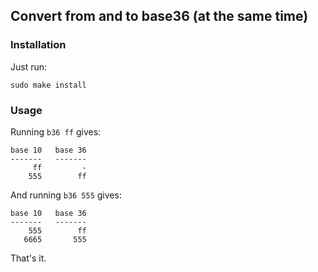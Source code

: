 ## Convert from and to base36 (at the same time)

### Installation

Just run:

    sudo make install

### Usage

Running `b36 ff` gives:

    base 10   base 36
    -------   -------
         ff         -
        555        ff

And running `b36 555` gives:

    base 10   base 36
    -------   -------
        555        ff
       6665       555

That's it.
